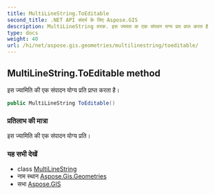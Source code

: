 ```yaml
---
title: MultiLineString.ToEditable
second_title: .NET API संदर्भ के लिए Aspose.GIS
description: MultiLineString तरक. इस ज्यमत क एक संपदन यग्य प्रत प्रप्त करत है
type: docs
weight: 40
url: /hi/net/aspose.gis.geometries/multilinestring/toeditable/
---
```

## MultiLineString.ToEditable method

इस ज्यामिति की एक संपादन योग्य प्रति प्राप्त करता है।

```csharp
public MultiLineString ToEditable()
```

### प्रतिलाभ की मात्रा

इस ज्यामिति की एक संपादन योग्य प्रति।

### यह सभी देखें

* class [MultiLineString](../)
* नाम स्थान [Aspose.Gis.Geometries](../../multilinestring/)
* सभा [Aspose.GIS](../../../)



